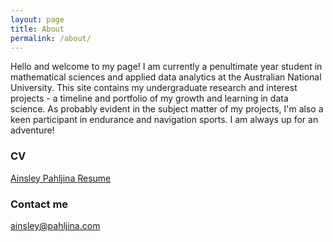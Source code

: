 ```yaml
---
layout: page
title: About
permalink: /about/
---
```


Hello and welcome to my page! I am currently a penultimate year student in mathematical sciences and applied data analytics at the Australian National University. This site contains my undergraduate research and interest projects - a timeline and portfolio of my growth and learning in data science. As probably evident in the subject matter of my projects, I'm also a keen participant in endurance and navigation sports. I am always up for an adventure!

### CV

<a href="https://apahljina.github.io/pdf/Ainsley%20Pahljina%20CV.pdf" target="_blank">Ainsley Pahljina Resume</a>

### Contact me

[ainsley@pahljina.com](mailto:ainsley@pahljina.com)
